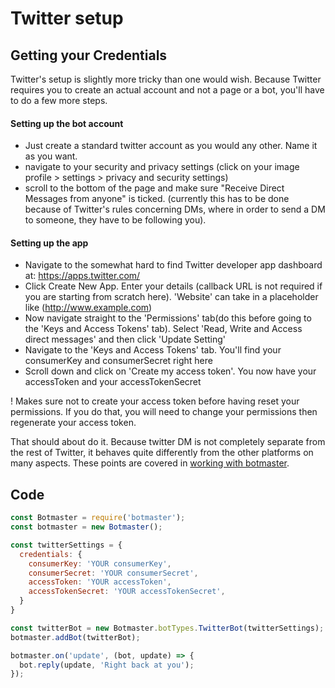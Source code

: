 # Twitter setup

## Getting your Credentials

Twitter's setup is slightly more tricky than one would wish. Because Twitter requires you to create an actual account and not a page or a bot, you'll have to do a few more steps.

#### Setting up the bot account

* Just create a standard twitter account as you would any other. Name it as you want.
* navigate to your security and privacy settings (click on your image profile > settings > privacy and security settings)
* scroll to the bottom of the page and make sure "Receive Direct Messages from anyone" is ticked. (currently this has to be done because of Twitter's rules concerning DMs, where in order to send a DM to someone, they have to be following you).

#### Setting up the app

*  Navigate to the somewhat hard to find Twitter developer app dashboard at: https://apps.twitter.com/
* Click Create New App. Enter your details (callback URL is not required if you are starting from scratch here). 'Website' can take in a placeholder like (http://www.example.com)
* Now navigate straight to the 'Permissions' tab(do this before going to the 'Keys and Access Tokens' tab). Select 'Read, Write and Access direct messages' and then click 'Update Setting'
* Navigate to the 'Keys and Access Tokens' tab. You'll find your consumerKey and consumerSecret right here
* Scroll down and click on 'Create my access token'. You now have your accessToken  and your accessTokenSecret

! Makes sure not to create your access token before having reset your permissions. If you do that, you will need to change your permissions then regenerate your access token.

That should about do it. Because twitter DM is not completely separate from the rest of Twitter, it behaves quite differently from the other platforms on many aspects. These points are covered in [working with botmaster](/working-with-botmaster).

## Code

```js
const Botmaster = require('botmaster');
const botmaster = new Botmaster();

const twitterSettings = {
  credentials: {
    consumerKey: 'YOUR consumerKey',
    consumerSecret: 'YOUR consumerSecret',
    accessToken: 'YOUR accessToken',
    accessTokenSecret: 'YOUR accessTokenSecret',
  }
}

const twitterBot = new Botmaster.botTypes.TwitterBot(twitterSettings);
botmaster.addBot(twitterBot);

botmaster.on('update', (bot, update) => {
  bot.reply(update, 'Right back at you');
});
```
